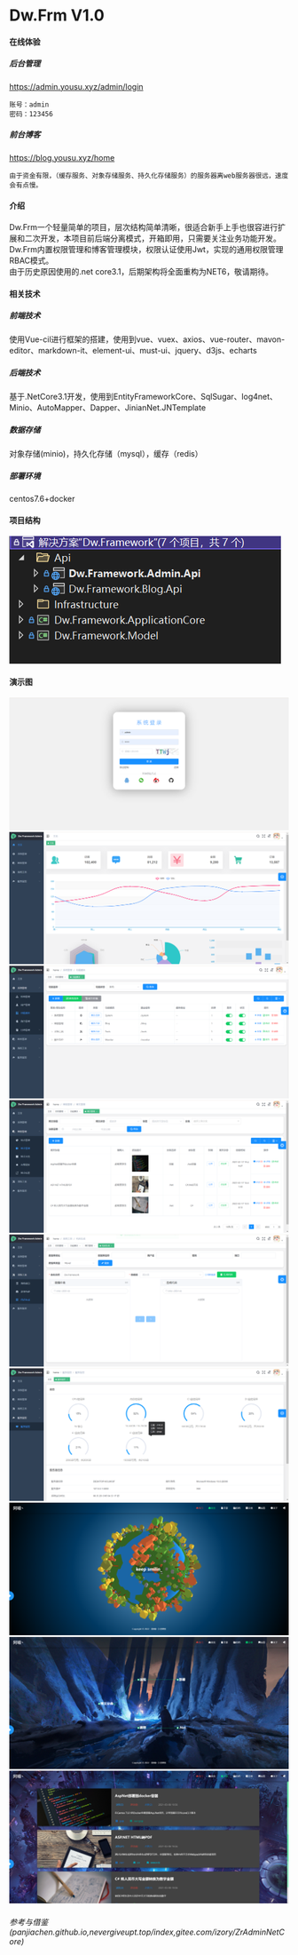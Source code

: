 # Dw.Frm V1.0

#### 在线体验
##### 后台管理  
https://admin.yousu.xyz/admin/login  
```
账号：admin    
密码：123456
```
##### 前台博客  
https://blog.yousu.xyz/home
```
由于资金有限，（缓存服务、对象存储服务、持久化存储服务）的服务器离web服务器很远，速度会有点慢。
```
#### 介绍
Dw.Frm一个轻量简单的项目，层次结构简单清晰，很适合新手上手也很容进行扩展和二次开发，本项目前后端分离模式，开箱即用，只需要关注业务功能开发。  
Dw.Frm内置权限管理和博客管理模块，权限认证使用Jwt，实现的通用权限管理RBAC模式。  
由于历史原因使用的.net core3.1，后期架构将全面重构为NET6，敬请期待。

#### 相关技术
##### 前端技术
使用Vue-cil进行框架的搭建，使用到vue、vuex、axios、vue-router、mavon-editor、markdown-it、element-ui、must-ui、jquery、d3js、echarts

##### 后端技术
基于.NetCore3.1开发，使用到EntityFrameworkCore、SqlSugar、log4net、Minio、AutoMapper、Dapper、JinianNet.JNTemplate

##### 数据存储
对象存储(minio)，持久化存储（mysql），缓存（redis）

##### 部署环境
centos7.6+docker

#### 项目结构
![image](https://github.com/dwengit/dwFrm/blob/main/READMEIMG/frmdic.png)

#### 演示图
![image](https://github.com/dwengit/dwFrm/blob/main/READMEIMG/login.png)
![image](https://github.com/dwengit/dwFrm/blob/main/READMEIMG/home.png)
![image](https://github.com/dwengit/dwFrm/blob/main/READMEIMG/sys.png)
![image](https://github.com/dwengit/dwFrm/blob/main/READMEIMG/blog.png)
![image](https://github.com/dwengit/dwFrm/blob/main/READMEIMG/tools.png)
![image](https://github.com/dwengit/dwFrm/blob/main/READMEIMG/mt.png)
![image](https://github.com/dwengit/dwFrm/blob/main/READMEIMG/bloghome.png)
![image](https://github.com/dwengit/dwFrm/blob/main/READMEIMG/blogct.png)
![image](https://github.com/dwengit/dwFrm/blob/main/READMEIMG/blogat.png)


###### 参考与借鉴(panjiachen.github.io,nevergiveupt.top/index,gitee.com/izory/ZrAdminNetCore)


